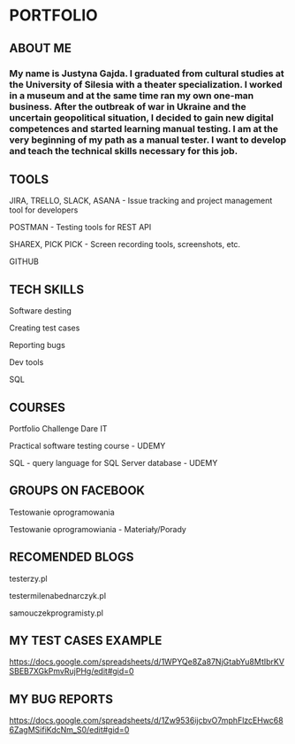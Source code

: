 # PORTFOLIO

## ABOUT ME

### My name is Justyna Gajda. I graduated from cultural studies at the University of Silesia with a theater specialization. I worked in a museum and at the same time ran my own one-man business. After the outbreak of war in Ukraine and the uncertain geopolitical situation, I decided to gain new digital competences and started learning manual testing. I am at the very beginning of my path as a manual tester. I want to develop and teach the technical skills necessary for this job.



## TOOLS

JIRA, TRELLO, SLACK, ASANA - Issue tracking and project management tool for developers

POSTMAN - Testing tools for REST API

SHAREX, PICK PICK - Screen recording tools, screenshots, etc.

GITHUB


## TECH SKILLS

Software desting

Creating test cases

Reporting bugs

Dev tools

SQL


## COURSES

Portfolio Challenge Dare IT

Practical software testing course - UDEMY

SQL - query language for SQL Server database - UDEMY


## GROUPS ON FACEBOOK

Testowanie oprogramowania

Testowanie oprogramowiania - Materiały/Porady


## RECOMENDED BLOGS

testerzy.pl

testermilenabednarczyk.pl

samouczekprogramisty.pl


## MY TEST CASES EXAMPLE

https://docs.google.com/spreadsheets/d/1WPYQe8Za87NjGtabYu8MtIbrKVSBEB7XGkPmvRujPHg/edit#gid=0


## MY BUG REPORTS

https://docs.google.com/spreadsheets/d/1Zw9536ijcbvO7mphFlzcEHwc686ZagMSifiKdcNm_S0/edit#gid=0


